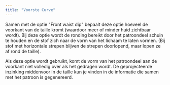 ```yaml
---
title: "Voorste Curve"
---
```


Samen met de optie "Front waist dip" bepaalt deze optie hoeveel de voorkant van de taille kromt (waardoor meer of minder huid zichtbaar wordt). Bij deze optie wordt de ronding bereikt door het patroondeel schuin te houden en de stof zich naar de vorm van het lichaam te laten vormen. (Bij stof met horizontale strepen blijven de strepen doorlopend, maar lopen ze af rond de taille).

Als deze optie wordt gebruikt, komt de vorm van het patroondeel aan de voorkant niet volledig over als het gedragen wordt. De geprojecteerde inzinking middenvoor in de taille kun je vinden in de informatie die samen met het patroon is gegenereerd.

